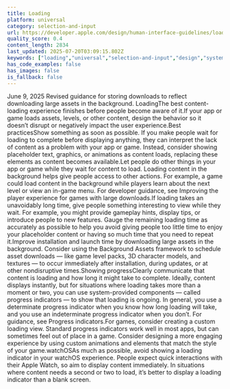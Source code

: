 ```yaml
---
title: Loading
platform: universal
category: selection-and-input
url: https://developer.apple.com/design/human-interface-guidelines/loading
quality_score: 0.4
content_length: 2834
last_updated: 2025-07-20T03:09:15.802Z
keywords: ["loading","universal","selection-and-input","design","system"]
has_code_examples: false
has_images: false
is_fallback: false
---
```


June 9, 2025 Revised guidance for storing downloads to reflect downloading large assets in the background. LoadingThe best content-loading experience finishes before people become aware of it.If your app or game loads assets, levels, or other content, design the behavior so it doesn’t disrupt or negatively impact the user experience.Best practicesShow something as soon as possible. If you make people wait for loading to complete before displaying anything, they can interpret the lack of content as a problem with your app or game. Instead, consider showing placeholder text, graphics, or animations as content loads, replacing these elements as content becomes available.Let people do other things in your app or game while they wait for content to load. Loading content in the background helps give people access to other actions. For example, a game could load content in the background while players learn about the next level or view an in-game menu. For developer guidance, see Improving the player experience for games with large downloads.If loading takes an unavoidably long time, give people something interesting to view while they wait. For example, you might provide gameplay hints, display tips, or introduce people to new features. Gauge the remaining loading time as accurately as possible to help you avoid giving people too little time to enjoy your placeholder content or having so much time that you need to repeat it.Improve installation and launch time by downloading large assets in the background. Consider using the Background Assets framework to schedule asset downloads — like game level packs, 3D character models, and textures — to occur immediately after installation, during updates, or at other nondisruptive times.Showing progressClearly communicate that content is loading and how long it might take to complete. Ideally, content displays instantly, but for situations where loading takes more than a moment or two, you can use system-provided components — called progress indicators — to show that loading is ongoing. In general, you use a determinate progress indicator when you know how long loading will take, and you use an indeterminate progress indicator when you don’t. For guidance, see Progress indicators.For games, consider creating a custom loading view. Standard progress indicators work well in most apps, but can sometimes feel out of place in a game. Consider designing a more engaging experience by using custom animations and elements that match the style of your game.watchOSAs much as possible, avoid showing a loading indicator in your watchOS experience. People expect quick interactions with their Apple Watch, so aim to display content immediately. In situations where content needs a second or two to load, it’s better to display a loading indicator than a blank screen.